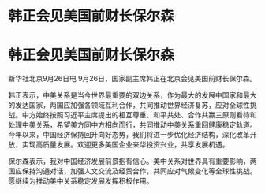 # 韩正会见美国前财长保尔森

# 韩正会见美国前财长保尔森

新华社北京9月26日电 9月26日，国家副主席韩正在北京会见美国前财长保尔森。

韩正表示，中美关系是当今世界最重要的双边关系，作为最大的发展中国家和最大的发达国家，两国应加强各领域互利合作，共同推动世界经济复苏，应对全球性挑战。中方始终按照习近平主席提出的相互尊重、和平共处、合作共赢三原则看待和处理中美关系，希望美方同中方相向而行，共同推动中美关系重回健康稳定轨道。今年以来，中国经济保持回升向好态势，我们将进一步优化经济结构，深化改革开放，实现高质量发展。欢迎更多美国企业来华投资兴业，共享发展机遇。

保尔森表示，我对中国经济发展前景抱有信心。美中关系对世界具有重要影响，两国应保持沟通对话，加强人文交流及经贸合作，共同应对气候变化等全球性挑战。愿继续为推动美中关系稳定发展发挥积极作用。

